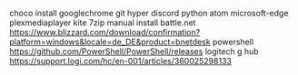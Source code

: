 choco install googlechrome git hyper discord python atom microsoft-edge plexmediaplayer kite 7zip
manual install 
battle.net 
https://www.blizzard.com/download/confirmation?platform=windows&locale=de_DE&product=bnetdesk
powershell
https://github.com/PowerShell/PowerShell/releases
logitech g hub
https://support.logi.com/hc/en-001/articles/360025298133
